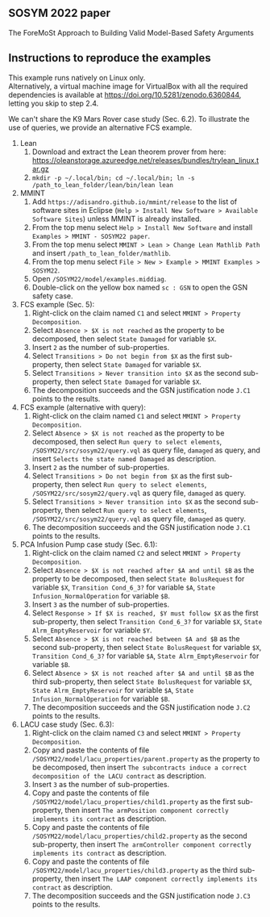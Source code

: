 ## SOSYM 2022 paper

The ForeMoSt Approach to Building Valid Model-Based Safety Arguments

## Instructions to reproduce the examples

This example runs natively on Linux only.  
Alternatively, a virtual machine image for VirtualBox with all the required dependencies is available at <https://doi.org/10.5281/zenodo.6360844>, letting you skip to step 2.4.

We can't share the K9 Mars Rover case study (Sec. 6.2). To illustrate the use of queries, we provide an alternative FCS example.

1. Lean
    1. Download and extract the Lean theorem prover from here: <https://oleanstorage.azureedge.net/releases/bundles/trylean_linux.tar.gz>
    2. `mkdir -p ~/.local/bin; cd ~/.local/bin; ln -s /path_to_lean_folder/lean/bin/lean lean`
2. MMINT
    1. Add `https://adisandro.github.io/mmint/release` to the list of software sites in Eclipse (`Help > Install New Software > Available Software Sites`) unless MMINT is already installed.
    2. From the top menu select `Help > Install New Software` and install `Examples > MMINT - SOSYM22 paper`.
    3. From the top menu select `MMINT > Lean > Change Lean Mathlib Path` and insert `/path_to_lean_folder/mathlib`.
    4. From the top menu select `File > New > Example > MMINT Examples > SOSYM22`.
    5. Open `/SOSYM22/model/examples.middiag`.
    6. Double-click on the yellow box named `sc : GSN` to open the GSN safety case.
3. FCS example (Sec. 5):
    1. Right-click on the claim named `C1` and select `MMINT > Property Decomposition`.
    2. Select `Absence > $X is not reached` as the property to be decomposed, then select `State Damaged` for variable `$X`.
    3. Insert `2` as the number of sub-properties.
    4. Select `Transitions > Do not begin from $X` as the first sub-property, then select `State Damaged` for variable `$X`.
    5. Select `Transitions > Never transition into $X` as the second sub-property, then select `State Damaged` for variable `$X`.
    6. The decomposition succeeds and the GSN justification node `J.C1` points to the results.
4. FCS example (alternative with query):
    1. Right-click on the claim named `C1` and select `MMINT > Property Decomposition`.
    2. Select `Absence > $X is not reached` as the property to be decomposed, then select `Run query to select elements`, `/SOSYM22/src/sosym22/query.vql` as query file, `damaged` as query, and insert `Selects the state named Damaged` as description.
    3. Insert `2` as the number of sub-properties.
    4. Select `Transitions > Do not begin from $X` as the first sub-property, then select `Run query to select elements`, `/SOSYM22/src/sosym22/query.vql` as query file, `damaged` as query.
    5. Select `Transitions > Never transition into $X` as the second sub-property, then select `Run query to select elements`, `/SOSYM22/src/sosym22/query.vql` as query file, `damaged` as query.
    6. The decomposition succeeds and the GSN justification node `J.C1` points to the results.
5. PCA Infusion Pump case study (Sec. 6.1):
    1. Right-click on the claim named `C2` and select `MMINT > Property Decomposition`.
    2. Select `Absence > $X is not reached after $A and until $B` as the property to be decomposed, then select `State BolusRequest` for variable `$X`, `Transition Cond_6_3?` for variable `$A`, `State Infusion_NormalOperation` for variable `$B`.
    3. Insert `3` as the number of sub-properties.
    4. Select `Response > If $X is reached, $Y must follow $X` as the first sub-property, then select `Transition Cond_6_3?` for variable `$X`, `State Alrm_EmptyReservoir` for variable `$Y`.
    5. Select `Absence > $X is not reached between $A and $B` as the second sub-property, then select `State BolusRequest` for variable `$X`, `Transition Cond_6_3?` for variable `$A`, `State Alrm_EmptyReservoir` for variable `$B`.
    6. Select `Absence > $X is not reached after $A and until $B` as the third sub-property, then select `State BolusRequest` for variable `$X`, `State Alrm_EmptyReservoir` for variable `$A`, `State Infusion_NormalOperation` for variable `$B`.
    7. The decomposition succeeds and the GSN justification node `J.C2` points to the results.
6. LACU case study (Sec. 6.3):
    1. Right-click on the claim named `C3` and select `MMINT > Property Decomposition`.
    2. Copy and paste the contents of file `/SOSYM22/model/lacu_properties/parent.property` as the property to be decomposed, then insert `The subcontracts induce a correct decomposition of the LACU contract` as description.
    3. Insert `3` as the number of sub-properties.
    4. Copy and paste the contents of file `/SOSYM22/model/lacu_properties/child1.property` as the first sub-property, then insert `The armPosition component correctly implements its contract` as description.
    5. Copy and paste the contents of file `/SOSYM22/model/lacu_properties/child2.property` as the second sub-property, then insert `The armController component correctly implements its contract` as description.
    6. Copy and paste the contents of file `/SOSYM22/model/lacu_properties/child3.property` as the third sub-property, then insert `The LAAP component correctly implements its contract` as description.
    7. The decomposition succeeds and the GSN justification node `J.C3` points to the results.
